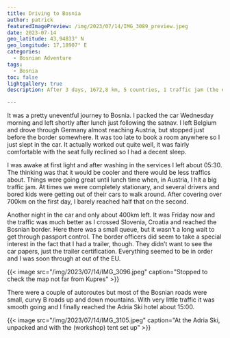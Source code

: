 ```yaml
---
title: Driving to Bosnia
author: patrick
featuredImagePreview: /img/2023/07/14/IMG_3089_preview.jpeg
date: 2023-07-14
geo_latitude: 43,94833° N
geo_longitude: 17,18907° E
categories:
  - Bosnian Adventure
tags:
  - Bosnia
toc: false
lightgallery: true
description: After 3 days, 1672,8 km, 5 countries, 1 traffic jam (the entire length of Austria), many coffees and 0 showers! 👃 I am at Adria Ski in Bosnia ready to start the Bosnia Rally.

---
```


It was a pretty uneventful journey to Bosnia. I packed the car Wednesday morning and left shortly after lunch just following the satnav. I left Belgium and drove through Germany almost reaching Austria, but stopped just before the border somewhere. It was too late to book a room anywhere so I just slept in the car. It actually worked out quite well, it was fairly comfortable with the seat fully reclined so I had a decent sleep.

I was awake at first light and after washing in the services I left about 05:30. The thinking was that it would be cooler and there would be less traffics about. Things were going great until lunch time when, in Austria, I hit a big traffic jam. At times we were completely stationary, and several drivers and bored kids were getting out of their cars to walk around. After covering over 700km on the first day, I barely reached half that on the second.

Another night in the car and only about 400km left. It was Friday now and the traffic was much better as I crossed Slovenia, Croatia and reached the Bosnian border. Here there was a small queue, but it wasn’t a long wait to get through passport control. The border officers did seem to take a special interest in the fact that I had a trailer, though. They didn’t want to see the car papers, just the trailer certification. Everything seemed to be in order and I was soon through at out of the EU.

{{< image src="/img/2023/07/14/IMG_3096.jpeg" caption="Stopped to check the map not far from Kupres" >}}

There were a couple of autoroutes but most of the Bosnian roads were small, curvy B roads up and down mountains. With very little traffic it was smooth going and I finally reached the Adria Ski hotel about 15:00.

{{< image src="/img/2023/07/14/IMG_3105.jpeg" caption="At the Adria Ski, unpacked and with the (workshop) tent set up" >}}
